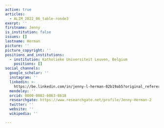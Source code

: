 ```yaml
---
active: true
articles:
  - ALIM_2022_06_table-ronde3
exerpt: ''
firstname: Jenny
is_institution: false
issues: []
lastname: Herman
picture: ''
picture_copyright: ''
positions_and_institutions:
  - institution: Katholieke Universiteit Leuven, Belgium
    positions: []
social_channels:
  google_scholar: ''
  instagram: ''
  linkedin: >-
    https://be.linkedin.com/in/jenny-l-herman-02b19ab5?original_referer=https%3A%2F%2Fwww.google.com%2F
  mendeley: ''
  orcid: 0000-0002-6063-8618
  researchgate: https://www.researchgate.net/profile/Jenny-Herman-2
  twitter: ''
  website: ''
  wikipedia: ''

---
```

